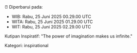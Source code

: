 ⏰ Diperbarui pada:
- WIB: Rabu, 25 Juni 2025 00.29.00 UTC
- WITA: Rabu, 25 Juni 2025 01.29.00 UTC
- WIT: Rabu, 25 Juni 2025 02.29.00 UTC

Kutipan Inspiratif:
"The power of imagination makes us infinite."


Kategori: inspirational

